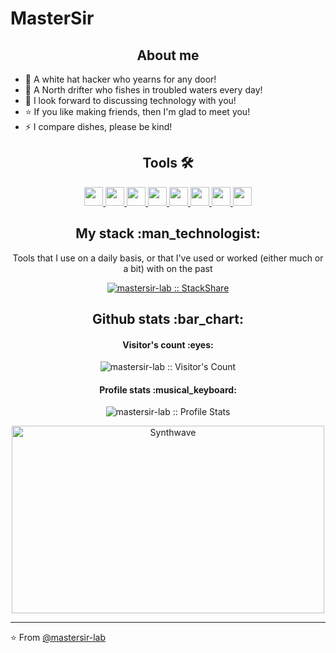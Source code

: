 # MasterSir

<h2 align="center">About me</h2>


- 🚀 A white hat hacker who yearns for any door!
- 🌱 A North drifter who fishes in troubled waters every day!
- 💬 I look forward to discussing technology with you!
- ⭐ If you like making friends, then I'm glad to meet you!
- ⚡  I compare dishes, please be kind!

<h2 align="center">Tools 🛠️</h2>

<p align="center">
  <a href="#">
    <img src="https://www.jetbrains.com/favicon.ico" height="30" width="30">
  </a>

  <a href="#">
    <img src="https://portswigger.net/content/images/logos/apple-touch-icon.png" height="30" width="30">
  </a>

  <a href="#">
    <img src="https://www.wireshark.org/assets/images/favicon.ico" height="30" width="30">
  </a>

  <a href="#">
    <img src="https://gobies.org/static_front/img/title-log.ico" height="30" width="30">
  </a>

  <a href="#">
    <img src="https://github.com/AntSwordProject/antSword/blob/master/static/imgs/logo.png" height="30" width="30">
  </a>
  
  <a href="#">
    <img src="https://www.docker.com/sites/default/files/d8/Docker-R-Logo-08-2018-Monochomatic-RGB_Moby-x1.png" height="30" width="30">
  </a>
  
  <a href="#">
    <img src="https://zh-cn.tenable.com/sites/all/themes/tenablefourteen/img/favicons/safari-pinned-tab.svg" height="30" width="30">
  </a>
  
  <a href="#">
    <img src="https://www.acunetix.com/wp-content/themes/acunetix/ico/favicon.png" height="30" width="30">
  </a>
</p>

<h2 align="center">My stack :man_technologist:</h2>

<p align="center">Tools that I use on a daily basis, or that I've used or worked (either much or a bit) with on the past</p>
<p align="center">
  <a href="#">
    <img src="http://img.shields.io/badge/tech-stack-0690fa.svg?style=flat" alt="mastersir-lab :: StackShare" />
  </a>
</p>

<h2 align="center">Github stats :bar_chart:</h2>

<h4 align="center">Visitor's count :eyes:</h4>

<p align="center"><img src="https://profile-counter.glitch.me/{mastersir-lab}/count.svg" alt="mastersir-lab :: Visitor's Count" /></p>

<!-- <h4 align="center">Top langs :tongue:</h4>

<p align="center"><img src="https://github-readme-stats.vercel.app/api/top-langs/?username=mastersir-lab&langs_count=10&theme=tokyonight&layout=compact" alt="mastersir-lab :: Top Langs" /></p> -->

<h4 align="center">Profile stats :musical_keyboard:</h4>

<p align="center"><img src="https://github-readme-stats.vercel.app/api?username=mastersir-lab&show_icons=true&theme=synthwave" alt="mastersir-lab :: Profile Stats" /></p>

<p align="center"><img src="https://thumbs.gfycat.com/GoodnaturedFondGaur-size_restricted.gif" alt="Synthwave" height="300" width="500"></p>


---

⭐️ From [@mastersir-lab](https://github.com/mastersir-lab)
